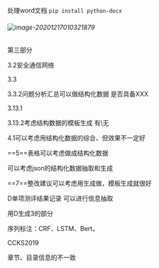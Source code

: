 处理word文档 `pip install python-docx`

###### ![image-20201217010321879](C:\Users\q1171\Desktop\每天的学习\图片\image-20201217010321879.png)

第三部分 

3.2安全通信网络

3.3

3.3.2问题分析汇总可以做结构化数据 是否具备XXX

3.13.1

3.13.2考虑结构数据的模板生成   有\无

4.1可以考虑用结构化数据的综合、但效果不一定好

==5==表格可以考虑做成结构化数据

可以考虑json的结构化数据抽取和生成

==7==整改建议可以考虑用生成做，模板生成就很好

D单项测评结果记录 可以进行信息抽取

用D生成3的部分



序列标注：CRF、LSTM、Bert，

CCKS2019



章节、目录信息的不一致